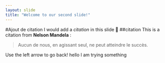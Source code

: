 ```yaml
---
layout: slide
title: "Welcome to our second slide!"
---
```

#Ajout de citation
I would add a *citation* in this slide :star_struck:
##citation 
This is a citation from **Nelson Mandela** :
> Aucun de nous, en agissant seul, 
> ne peut atteindre le succès.

Use the left arrow to go back! hello I am trying something
